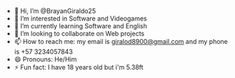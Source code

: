 - 👋 Hi, I’m @BrayanGiraldo25
- 👀 I’m interested in Software and Videogames
- 🌱 I’m currently learning Software and English
- 💞️ I’m looking to collaborate on Web projects
- 📫 How to reach me: my email is giralod8900@gmail.com and my phone is +57 3234057843
- 😄 Pronouns: He/Him
- ⚡ Fun fact: I have 18 years old but i'm 5.38ft

<!---
BrayanGiraldo25/BrayanGiraldo25 is a ✨ special ✨ repository because its `README.md` (this file) appears on your GitHub profile.
You can click the Preview link to take a look at your changes.
--->
